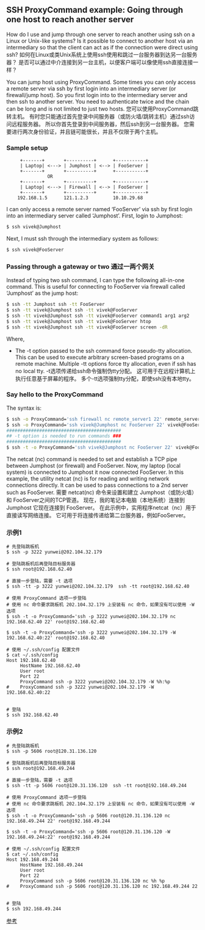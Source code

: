 ## SSH ProxyCommand example: Going through one host to reach another server

How do I use and jump through one server to reach another using ssh on a Linux or Unix-like systems? Is it possible to connect to another host via an intermediary so that the client can act as if the connection were direct using ssh?  如何在Linux或类Unix系统上使用ssh使用和跳过一台服务器到达另一台服务器？ 是否可以通过中介连接到另一台主机，以便客户端可以像使用ssh直接连接一样？

You can jump host using ProxyCommand. Some times you can only access a remote server via ssh by first login into an intermediary server (or firewall/jump host). So you first login into to the intermediary server and then ssh to another server. You need to authenticate twice and the chain can be long and is not limited to just two hosts.  您可以使用ProxyCommand跳转主机。 有时您只能通过首先登录中间服务器（或防火墙/跳转主机）通过ssh访问远程服务器。 所以你首先登录到中间服务器，然后ssh到另一台服务器。 您需要进行两次身份验证，并且链可能很长，并且不仅限于两个主机。

### Sample setup
```
     +-------+       +----------+      +-----------+
     | Laptop| <---> | Jumphost | <--> | FooServer |
     +-------+       +----------+      +-----------+
               OR
     +-------+       +----------+      +-----------+
     | Laptop| <---> | Firewall | <--> | FooServer |
     +-------+       +----------+      +-----------+
	192.168.1.5      121.1.2.3         10.10.29.68
```

I can only access a remote server named ‘FooServer’ via ssh by first login into an intermediary server called ‘Jumphost’. First, login to Jumphost:

```bash
$ ssh vivek@Jumphost
```

Next, I must ssh through the intermediary system as follows:

```bash
$ ssh vivek@FooServer
```

### Passing through a gateway or two  通过一两个网关

Instead of typing two ssh command, I can type the following all-in-one command. This is useful for connecting to FooServer via firewall called ‘Jumphost’ as the jump host:

```bash
$ ssh -tt Jumphost ssh -tt FooServer
$ ssh -tt vivek@Jumphost ssh -tt vivek@FooServer
$ ssh -tt vivek@Jumphost ssh -tt vivek@FooServer command1 arg1 arg2
$ ssh -tt vivek@Jumphost ssh -tt vivek@FooServer htop
$ ssh -tt vivek@Jumphost ssh -tt vivek@FooServer screen -dR
```

Where,

* The -t option passed to the ssh command force pseudo-tty allocation. This can be used to execute arbitrary screen-based programs on a remote machine. Multiple -tt options force tty allocation, even if ssh has no local tty.  -t选项传递给ssh命令强制伪tty分配。 这可用于在远程计算机上执行任意基于屏幕的程序。 多个-tt选项强制tty分配，即使ssh没有本地tty。

### Say hello to the ProxyCommand

The syntax is:

```bash
$ ssh -o ProxyCommand='ssh firewall nc remote_server1 22' remote_server1
$ ssh -o ProxyCommand='ssh vivek@Jumphost nc FooServer 22' vivek@FooServer
##########################################
## -t option is needed to run commands ###
##########################################
$ ssh -t -o ProxyCommand='ssh vivek@Jumphost nc FooServer 22' vivek@FooServer htop
```

The netcat (nc) command is needed to set and establish a TCP pipe between Jumphost (or firewall) and FooServer. Now, my laptop (local system) is connected to Jumphost it now connected FooServer. In this example, the utility netcat (nc) is for reading and writing network connections directly. It can be used to pass connections to a 2nd server such as FooServer.  需要 netcat(nc) 命令来设置和建立 Jumphost（或防火墙）和 FooServer之间的TCP管道。 现在，我的笔记本电脑（本地系统）连接到 Jumphost 它现在连接到 FooServer。 在此示例中，实用程序netcat（nc）用于直接读写网络连接。 它可用于将连接传递给第二台服务器，例如FooServer。

### 示例1

```bahs
# 先登陆跳板机
$ ssh -p 3222 yunwei@202.104.32.179

# 登陆跳板机后再登陆目标服务器
$ ssh root@192.168.62.40

# 直接一步登陆，需要 -t 选项
$ ssh -tt -p 3222 yunwei@202.104.32.179  ssh -tt root@192.168.62.40

# 使用 ProxyCommand 选项一步登陆
# 使用 nc 命令要求跳板机 202.104.32.179 上安装有 nc 命令，如果没有可以使用 -W 选项
$ ssh -t -o ProxyCommand='ssh -p 3222 yunwei@202.104.32.179 nc 192.168.62.40 22' root@192.168.62.40

$ ssh -t -o ProxyCommand='ssh -p 3222 yunwei@202.104.32.179 -W 192.168.62.40:22' root@192.168.62.40

# 使用 ~/.ssh/config 配置文件
$ cat ~/.ssh/config
Host 192.168.62.40
     HostName 192.168.62.40
     User root
     Port 22
     ProxyCommand ssh -p 3222 yunwei@202.104.32.179 -W %h:%p
#    ProxyCommand ssh -p 3222 yunwei@202.104.32.179 -W 192.168.62.40:22


# 登陆
$ ssh 192.168.62.40
```

### 示例2

```bahs
# 先登陆跳板机
$ ssh -p 5606 root@120.31.136.120

# 登陆跳板机后再登陆目标服务器
$ ssh root@192.168.49.244

# 直接一步登陆，需要 -t 选项
$ ssh -tt -p 5606 root@120.31.136.120  ssh -tt root@192.168.49.244

# 使用 ProxyCommand 选项一步登陆
# 使用 nc 命令要求跳板机 202.104.32.179 上安装有 nc 命令，如果没有可以使用 -W 选项
$ ssh -t -o ProxyCommand='ssh -p 5606 root@120.31.136.120 nc 192.168.49.244 22' root@192.168.49.244

$ ssh -t -o ProxyCommand='ssh -p 5606 root@120.31.136.120 -W 192.168.49.244:22' root@192.168.49.244

# 使用 ~/.ssh/config 配置文件
$ cat ~/.ssh/config
Host 192.168.49.244
     HostName 192.168.49.244
     User root
     Port 22
     ProxyCommand ssh -p 5606 root@120.31.136.120 nc %h %p
#    ProxyCommand ssh -p 5606 root@120.31.136.120 nc 192.168.49.244 22


# 登陆
$ ssh 192.168.49.244
```

[参考](https://www.cyberciti.biz/faq/linux-unix-ssh-proxycommand-passing-through-one-host-gateway-server/)
